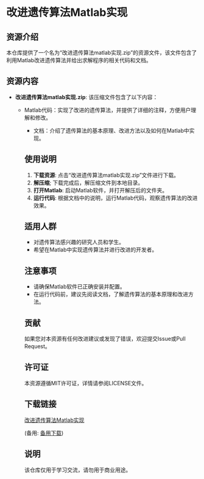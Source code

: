 # 改进遗传算法Matlab实现

## 资源介绍

本仓库提供了一个名为“改进遗传算法matlab实现.zip”的资源文件，该文件包含了利用Matlab改进遗传算法并给出求解程序的相关代码和文档。

## 资源内容

- **改进遗传算法matlab实现.zip**: 该压缩文件包含了以下内容：
  - Matlab代码：实现了改进的遗传算法，并提供了详细的注释，方便用户理解和修改。
    - 文档：介绍了遗传算法的基本原理、改进方法以及如何在Matlab中实现。

    ## 使用说明

    1. **下载资源**: 点击“改进遗传算法matlab实现.zip”文件进行下载。
    2. **解压缩**; 下载完成后，解压缩文件到本地目录。
    3. **打开Matlab**: 启动Matlab软件，并打开解压后的文件夹。
    4. **运行代码**: 根据文档中的说明，运行Matlab代码，观察遗传算法的改进效果。

    ## 适用人群

    - 对遗传算法感兴趣的研究人员和学生。
    - 希望在Matlab中实现遗传算法并进行改进的开发者。

    ## 注意事项

    - 请确保Matlab软件已正确安装并配置。
    - 在运行代码前，建议先阅读文档，了解遗传算法的基本原理和改进方法。

    ## 贡献

    如果您对本资源有任何改进建议或发现了错误，欢迎提交Issue或Pull Request。

    ## 许可证

    本资源遵循MIT许可证，详情请参阅LICENSE文件。

    ## 下载链接
    [改进遗传算法Matlab实现](https://pan.quark.cn/s/5c658408f0ee) 

    (备用: [备用下载](https://pan.baidu.com/s/1VztcV4A7a4e-3m5E527HcQ?pwd=1234))

    ## 说明

    该仓库仅用于学习交流，请勿用于商业用途。
